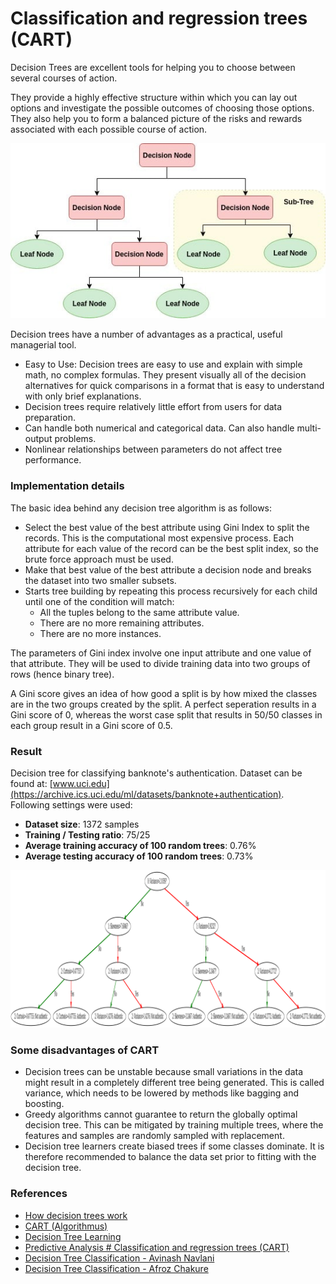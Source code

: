 # Classification and regression trees (CART)

Decision Trees are excellent tools for helping you to choose between several courses of action.

They provide a highly effective structure within which you can lay out options and investigate the possible outcomes of choosing those options. 
They also help you to form a balanced picture of the risks and rewards associated with each possible course of action.

<div align="center">
    <img src="data/tree.jpeg"/>
</div>

Decision trees have a number of advantages as a practical, useful managerial tool.
- Easy to Use: Decision trees are easy to use and explain with simple math, no complex formulas. They present visually 
all of the decision alternatives for quick comparisons in a format that is easy to understand with only brief explanations.
- Decision trees require relatively little effort from users for data preparation.
- Can handle both numerical and categorical data. Can also handle multi-output problems.
- Nonlinear relationships between parameters do not affect tree performance.

### Implementation details

The basic idea behind any decision tree algorithm is as follows:

- Select the best value of the best attribute using Gini Index to split the records. This is the computational most expensive process. 
Each attribute for each value of the record can be the best split index, so the brute force approach must be used.
- Make that best value of the best attribute a decision node and breaks the dataset into two smaller subsets.
- Starts tree building by repeating this process recursively for each child until one of the condition will match:
  + All the tuples belong to the same attribute value.
  + There are no more remaining attributes.
  + There are no more instances.

The parameters of Gini index involve one input attribute and one value of that attribute. They will be used to 
divide training data into two groups of rows (hence binary tree).

A Gini score gives an idea of how good a split is by how mixed the classes are in the two groups created
by the split. A perfect seperation results in a Gini score of 0, whereas the worst case split
that results in 50/50 classes in each group result in a Gini score of 0.5.

### Result

Decision tree for classifying banknote's authentication. Dataset can be found at: [www.uci.edu](https://archive.ics.uci.edu/ml/datasets/banknote+authentication). Following settings were used:
- **Dataset size**: 1372 samples
- **Training / Testing ratio**: 75/25
- **Average training accuracy of 100 random trees**: 0.76%
- **Average testing accuracy of 100 random trees**: 0.73% 

![](data/output.png)

### Some disadvantages of CART
- Decision trees can be unstable because small variations in the data might result in a completely different tree being 
generated. This is called variance, which needs to be lowered by methods like bagging and boosting.
- Greedy algorithms cannot guarantee to return the globally optimal decision tree. This can be mitigated by training multiple trees, 
where the features and samples are randomly sampled with replacement.
- Decision tree learners create biased trees if some classes dominate. It is therefore recommended to balance the data set 
prior to fitting with the decision tree.

### References
- [How decision trees work](https://www.youtube.com/watch?v=9w16p4QmkAI)
- [CART (Algorithmus)](https://de.wikipedia.org/wiki/CART_(Algorithmus))
- [Decision Tree Learning](https://en.wikipedia.org/wiki/Decision_tree_learning)
- [Predictive Analysis # Classification and regression trees (CART)](https://en.wikipedia.org/wiki/Predictive_analytics#Classification_and_regression_trees_.28CART.29)
- [Decision Tree Classification - Avinash Navlani](https://www.datacamp.com/community/tutorials/decision-tree-classification-python)
- [Decision Tree Classification - Afroz Chakure](https://towardsdatascience.com/decision-tree-classification-de64fc4d5aac)